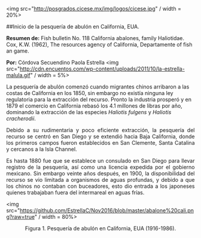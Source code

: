 <img src="http://posgrados.cicese.mx/img/logos/cicese.jpg" / width = 20%>

##Inicio de la pesquería de abulón en California, EUA.

**Resumen de:** Fish bulletin No. 118 California abalones, family Haliotidae.
Cox, K.W. (1962), The resources agency of California, Departamente of fish an game.

**Por:** Córdova Secuendino Paola Estrella 
<img src="http://cdn.encuentos.com/wp-content/uploads/2011/10/la-estrella-malula.gif" / width = 5%>

La pesquería de abulón comenzó cuando migrantes chinos arribaron a las costas de California en los 1850, sin embargo no existía ninguna ley regulatoria para la extracción del recurso. Pronto la industria prosperó y en 1879 el comercio en California rebasó los 4.1 millones de libras por año, dominando la extracción de las especies *Haliotis fulgens* y *Haliotis cracherodii*.

<p align="justify">Debido a su rudimentaria y poco eficiente extracción, la pesquería del recurso se centró en San Diego y se extendió hacia Baja California, donde los primeros campos fueron establecidos en San Clemente, Santa Catalina y cercanos a la Isla Channel.</p>

<p align="justify">Es hasta 1880 fue que se establece un consulado en San Diego para llevar registro de la pesquería, así como una licencia expedida por el gobierno mexicano. Sin embargo veinte años después, en 1900, la disponibilidad del recurso se vio limitada a organismos de aguas profundas, y debido a que los chinos no contaban con buceadores, esto dio entrada a los japoneses quienes trabajaban fuera del intermareal en aguas frías.</p>  

<img src="https://github.com/EstrellaC/Nov2016/blob/master/abalone%20cali.png?raw=true" / width = 80%>

<p align="center"> Figura 1. Pesquería de abulón en California, EUA  (1916-1986).</p>
